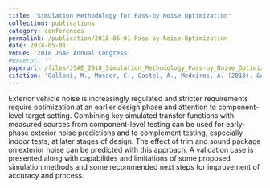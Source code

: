 ```yaml
---
title: "Simulation Methodology for Pass-by Noise Optimization"
collection: publications
category: conferences
permalink: /publication/2018-05-01-Pass-by-Noise-Optimization
date: 2018-05-01
venue: '2018 JSAE Annual Congress'
#excerpt: ''
paperurl: /files/JSAE_2018_Simulation_Methodology_Pass-by_Noise_Optimization.pdf
citation: 'Calloni, M., Musser, C., Castel, A., Medeiros, A. (2018). &quot;Simulation Methodology for Pass-by Noise Optimization.&quot; <i>2018 JSAE Annual Congress</i>.'
---
```


Exterior vehicle noise is increasingly regulated and stricter requirements require optimization at an earlier design phase and attention to component-level target setting. Combining key simulated transfer functions with measured sources from component-level testing can be used for early-phase exterior noise predictions and to complement testing, especially indoor tests, at later stages of design. The effect of trim and sound package on exterior noise can be predicted with this approach. A validation case is presented along with capabilities and limitations of some proposed simulation methods and some recommended next steps for improvement of accuracy and process.
